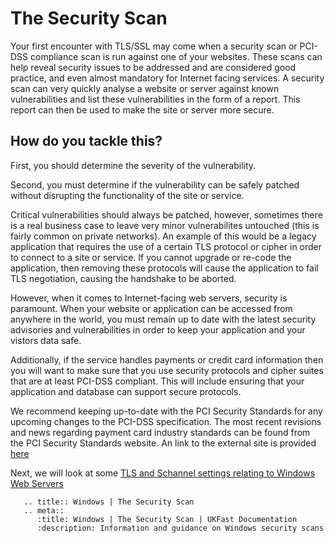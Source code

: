 # The Security Scan

Your first encounter with TLS/SSL may come when a security scan or PCI-DSS compliance scan is run against one of your websites. These scans can help reveal security issues to be addressed and are considered good practice, and even almost mandatory for Internet facing services. A security scan can very quickly analyse a website or server against known vulnerabilities and list these vulnerabilities in the form of a report. This report can then be used to make the site or server more secure.


## How do you tackle this?

First, you should determine the severity of the vulnerability.

Second, you must determine if the vulnerability can be safely patched without disrupting the functionality of the site or service.

Critical vulnerabilities should always be patched, however, sometimes there is a real business case to leave very minor vulnerabilites untouched (this is fairly common on private networks). An example of this would be a legacy application that requires the use of a certain TLS protocol or cipher in order to connect to a site or service. If you cannot upgrade or re-code the application, then removing these protocols will cause the application to fail TLS negotiation, causing the handshake to be aborted.

However, when it comes to Internet-facing web servers, security is paramount. When your website or application can be accessed from anywhere in the world, you must remain up to date with the latest security advisories and vulnerabilities in order to keep your application and your vistors data safe.

Additionally, if the service handles payments or credit card information then you will want to make sure that you use security protocols and cipher suites that are at least PCI-DSS compliant. This will include ensuring that your application and database can support secure protocols.

We recommend keeping up-to-date with the PCI Security Standards for any upcoming changes to the PCI-DSS specification. The most recent revisions and news regarding payment card industry standards can be found from the PCI Security Standards website. An link to the external site is provided [here](https://www.pcisecuritystandards.org)

Next, we will look at some [TLS and Schannel settings relating to Windows Web Servers](/operatingsystems/windows/tlsandschannel/webserverrecommendations)

```eval_rst
   .. title:: Windows | The Security Scan
   .. meta::
      :title: Windows | The Security Scan | UKFast Documentation
      :description: Information and guidance on Windows security scans
```
